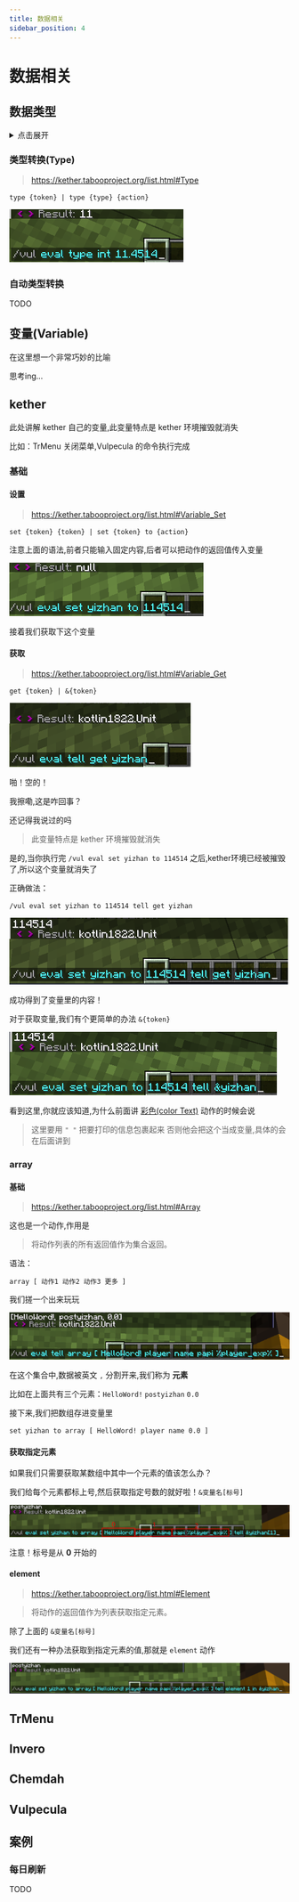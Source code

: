 ```yaml
---
title: 数据相关
sidebar_position: 4
---
```


# 数据相关

## 数据类型

<details>
  <summary>点击展开</summary>

不会讲

</details>

### 类型转换(Type)

> https://kether.tabooproject.org/list.html#Type

```
type {token} | type {type} {action}
```

![](_images/type_1.png)

### 自动类型转换

TODO

## 变量(Variable)

在这里想一个非常巧妙的比喻

思考ing...

## kether

此处讲解 kether 自己的变量,此变量特点是 kether 环境摧毁就消失

比如：TrMenu 关闭菜单,Vulpecula 的命令执行完成

### 基础

#### 设置

> https://kether.tabooproject.org/list.html#Variable_Set
```
set {token} {token} | set {token} to {action}
```

注意上面的语法,前者只能输入固定内容,后者可以把动作的返回值传入变量

![](_images/var_1.png)

接着我们获取下这个变量

#### 获取

> https://kether.tabooproject.org/list.html#Variable_Get

```
get {token} | &{token}
```

![](_images/var_2.png)

啪！空的！

我擦嘞,这是咋回事？

还记得我说过的吗

> 此变量特点是 kether 环境摧毁就消失

是的,当你执行完 `/vul eval set yizhan to 114514` 之后,kether环境已经被摧毁了,所以这个变量就消失了

正确做法：

```
/vul eval set yizhan to 114514 tell get yizhan
```

![](_images/var_3.png)

成功得到了变量里的内容！

对于获取变量,我们有个更简单的办法 `&{token}`

![](_images/var_4.png)

看到这里,你就应该知道,为什么前面讲 [彩色(color Text)](basic.md#彩色color-text) 动作的时候会说

> 这里要用 `" "` 把要打印的信息包裹起来
> 否则他会把这个当成变量,具体的会在后面讲到

### array

#### 基础

> https://kether.tabooproject.org/list.html#Array

这也是一个动作,作用是

> 将动作列表的所有返回值作为集合返回。

语法：
```
array [ 动作1 动作2 动作3 更多 ]
```

我们搓一个出来玩玩

![](_images/var_5.png)

在这个集合中,数据被英文 `,` 分割开来,我们称为 **元素**

比如在上面共有三个元素：`HelloWord!` `postyizhan` `0.0`

接下来,我们把数组存进变量里

```
set yizhan to array [ HelloWord! player name 0.0 ]
```

#### 获取指定元素

如果我们只需要获取某数组中其中一个元素的值该怎么办？

我们给每个元素都标上号,然后获取指定号数的就好啦！`&变量名[标号]`

![](_images/var_6.png)

注意！标号是从 **0** 开始的

#### element

> https://kether.tabooproject.org/list.html#Element

> 将动作的返回值作为列表获取指定元素。

除了上面的 `&变量名[标号]`

我们还有一种办法获取到指定元素的值,那就是 `element` 动作

![](_images/var_7.png)

## TrMenu

## Invero

## Chemdah

## Vulpecula

## 案例

### 每日刷新

TODO

